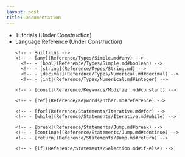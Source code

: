 ```yaml
---
layout: post
title: Documentation
---
```


- Tutorials (Under Construction)
  <!-- - [Hello World](Tutorial/HelloWorld.md) -->
  <!-- - [Calculator](Tutorial/Calculator.md) -->
- Language Reference (Under Construction)
  <!-- - Types -->
    <!-- - STI (Standard Types Implementation) -->
      <!-- - Built-ins -->
      <!-- - [any](Reference/Types/Simple.md#any) -->
        <!-- - [bool](Reference/Types/Simple.md#boolean) -->
        <!-- - [string](Reference/Types/String.md) -->
        <!-- - [decimal](Reference/Types/Numerical.md#decimal) -->
        <!-- - [int](Reference/Types/Numerical.md#integer) -->
  <!-- - [var](Reference/Types/Defining.md#implicit-typing) -->
  <!-- - [struct](Reference/Types/Defining.md#structures) -->
  <!-- - [void](Reference/Types/Defining.md#void) -->
  <!-- - Keywords -->
    <!-- - [Modifier](Reference/Keywords/Modifier.md) -->
      <!-- - [const](Reference/Keywords/Modifier.md#constant) -->
    <!-- - [Other](Reference/Keywords/Other.md) -->
      <!-- - [ref](Reference/Keywords/Other.md#reference) -->
  <!-- - Operators & Expressions -->
    <!-- - [Arithmetic](Reference/OperatorsExpressions/Arithmetic.md) -->
    <!-- - [Assignment](Reference/OperatorsExpressions/Assignment.md) -->
    <!-- - [Bitwise](Reference/OperatorsExpressions/Bitwise.md) -->
    <!-- - [Boolean & Comparison](Reference/OperatorsExpressions/BooleanComparison.md) -->
    <!-- - [Member Access](Reference/OperatorsExpressions/MemberAccess.md) -->
  <!-- - Statements -->
    <!-- - [Iterative](Reference/Statements/Iterative.md) -->
      <!-- - [for](Reference/Statements/Iterative.md#for) -->
      <!-- - [while](Reference/Statements/Iterative.md#while) -->
    <!-- - [Jump](Reference/Statements/Jump.md) -->
      <!-- - [break](Reference/Statements/Jump.md#break) -->
      <!-- - [continue](Reference/Statements/Jump.md#continue) -->
      <!-- - [return](Reference/Statements/Jump.md#return) -->
    <!-- - [Selection](Reference/Statements/Selection.md) -->
      <!-- - [if](Reference/Statements/Selection.md#if-else) -->
    <!-- - [Try Block](Reference/Statements/TryBlock.md) -->
